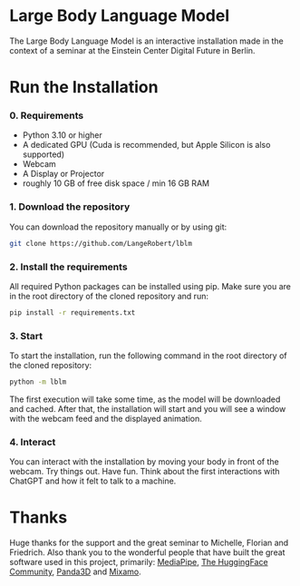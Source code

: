 # Large Body Language Model

The Large Body Language Model is an interactive installation made in the context of a seminar at the 
Einstein Center Digital Future in Berlin.

# Run the Installation
### 0. Requirements
- Python 3.10 or higher
- A dedicated GPU (Cuda is recommended, but Apple Silicon is also supported)
- Webcam
- A Display or Projector
- roughly 10 GB of free disk space / min 16 GB RAM

### 1. Download the repository
You can download the repository manually or by using git:
```bash
git clone https://github.com/LangeRobert/lblm
```

### 2. Install the requirements
All required Python packages can be installed using pip. 
Make sure you are in the root directory of the cloned repository and run:

```bash
pip install -r requirements.txt
```

### 3. Start
To start the installation, run the following command in the root directory of the cloned repository:
```bash
python -m lblm
```
The first execution will take some time, as the model will be downloaded and cached.
After that, the installation will start and you will see a window with the webcam feed and the displayed animation.

### 4. Interact
You can interact with the installation by moving your body in front of the webcam.
Try things out. Have fun. Think about the first interactions with ChatGPT and how it felt to talk to a machine.

# Thanks
Huge thanks for the support and the great seminar to Michelle, Florian and Friedrich.
Also thank you to the wonderful people that have built the great software used in this project, primarily:
[MediaPipe](https://ai.google.dev/edge/mediapipe/solutions/guide), 
[The HuggingFace Community](https://huggingface.co/), 
[Panda3D](https://www.panda3d.org/) and [Mixamo](https://www.mixamo.com/).
